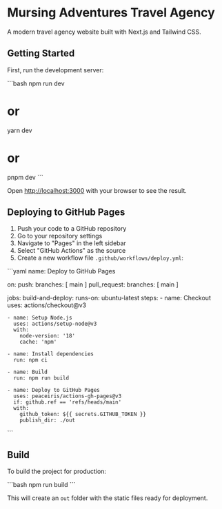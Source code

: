# Mursing Adventures Travel Agency

A modern travel agency website built with Next.js and Tailwind CSS.

## Getting Started

First, run the development server:

\`\`\`bash
npm run dev
# or
yarn dev
# or
pnpm dev
\`\`\` 

Open [http://localhost:3000](http://localhost:3000) with your browser to see the result.

## Deploying to GitHub Pages

1. Push your code to a GitHub repository
2. Go to your repository settings
3. Navigate to "Pages" in the left sidebar
4. Select "GitHub Actions" as the source
5. Create a new workflow file `.github/workflows/deploy.yml`:

\`\`\`yaml
name: Deploy to GitHub Pages

on:
  push:
    branches: [ main ]
  pull_request:
    branches: [ main ]

jobs:
  build-and-deploy:
    runs-on: ubuntu-latest
    steps:
    - name: Checkout
      uses: actions/checkout@v3
 
    - name: Setup Node.js
      uses: actions/setup-node@v3
      with:
        node-version: '18'
        cache: 'npm'

    - name: Install dependencies
      run: npm ci

    - name: Build
      run: npm run build

    - name: Deploy to GitHub Pages
      uses: peaceiris/actions-gh-pages@v3
      if: github.ref == 'refs/heads/main'
      with:
        github_token: ${{ secrets.GITHUB_TOKEN }}
        publish_dir: ./out
\`\`\`

## Build

To build the project for production:

\`\`\`bash
npm run build
\`\`\`

This will create an `out` folder with the static files ready for deployment.
